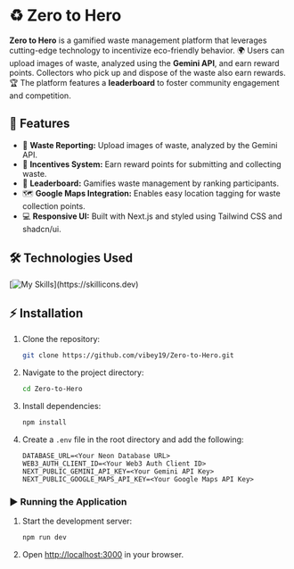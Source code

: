 # ♻️ Zero to Hero

**Zero to Hero** is a gamified waste management platform that leverages cutting-edge technology to incentivize eco-friendly behavior. 🌍 Users can upload images of waste, analyzed using the **Gemini API**, and earn reward points. Collectors who pick up and dispose of the waste also earn rewards. 🏆 The platform features a **leaderboard** to foster community engagement and competition.


## 🚀 Features
- 📸 **Waste Reporting:** Upload images of waste, analyzed by the Gemini API.
- 🎁 **Incentives System:** Earn reward points for submitting and collecting waste.
- 🏅 **Leaderboard:** Gamifies waste management by ranking participants.
- 🗺️ **Google Maps Integration:** Enables easy location tagging for waste collection points.
- 💻 **Responsive UI:** Built with Next.js and styled using Tailwind CSS and shadcn/ui.


## 🛠️ Technologies Used
[![My Skills](https://skillicons.dev/icons?i=nextjs,nodejs,tailwind,ts,)](https://skillicons.dev)

## ⚡ Installation
1. Clone the repository:
   ```bash
   git clone https://github.com/vibey19/Zero-to-Hero.git
   ```
2. Navigate to the project directory:
   ```bash
   cd Zero-to-Hero
   ```
3. Install dependencies:
   ```bash
   npm install
   ```
4. Create a `.env` file in the root directory and add the following:
   ```env
   DATABASE_URL=<Your Neon Database URL>
   WEB3_AUTH_CLIENT_ID=<Your Web3 Auth Client ID>
   NEXT_PUBLIC_GEMINI_API_KEY=<Your Gemini API Key>
   NEXT_PUBLIC_GOOGLE_MAPS_API_KEY=<Your Google Maps API Key>
   ```

### ▶️ Running the Application
1. Start the development server:
   ```bash
   npm run dev
   ```
2. Open [http://localhost:3000](http://localhost:3000) in your browser.


